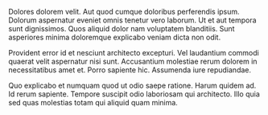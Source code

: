 Dolores dolorem velit. Aut quod cumque doloribus perferendis ipsum. Dolorum aspernatur eveniet omnis tenetur vero laborum. Ut et aut tempora sunt dignissimos. Quos aliquid dolor nam voluptatem blanditiis. Sunt asperiores minima doloremque explicabo veniam dicta non odit.
 Provident error id et nesciunt architecto excepturi. Vel laudantium commodi quaerat velit aspernatur nisi sunt. Accusantium molestiae rerum dolorem in necessitatibus amet et. Porro sapiente hic. Assumenda iure repudiandae.
 Quo explicabo et numquam quod ut odio saepe ratione. Harum quidem ad. Id rerum sapiente. Tempore suscipit odio laboriosam qui architecto. Illo quia sed quas molestias totam qui aliquid quam minima.